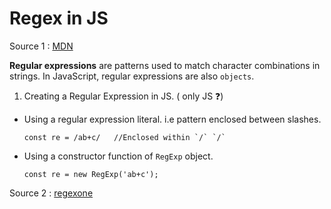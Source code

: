 # Regex in JS

Source 1 : [MDN](https://developer.mozilla.org/en-US/docs/Web/JavaScript/Guide/Regular_Expressions)

**Regular expressions** are patterns used to match character combinations in strings. In JavaScript, regular expressions are also `objects`.

1. Creating a Regular Expression in JS. ( only JS ❓)
  
  - Using a regular expression literal. i.e pattern enclosed between slashes.
    ```
    const re = /ab+c/   //Enclosed within `/` `/`
    ```

  - Using a constructor function of `RegExp` object.
    ```
    const re = new RegExp('ab+c');
    ```


Source 2 : [regexone](https://regexone.com/references/javascript)

